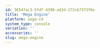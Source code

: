 ```yaml
---
id: 36547ac3-5fdf-4390-ad2d-272cb7373f6e
title: 'Mega Engine'
platform: sega-cd
system_type: console
variation: ''
accessories: ''
slug: mega-engine
---
```

